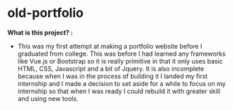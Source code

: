 # old-portfolio

<strong>What is this project? :</strong>

- This was my first attempt at making a portfolio website before I graduated from college. This was before I had learned any frameworks like Vue.js or Bootstrap so it is really primitive in that it only uses basic HTML, CSS, Javascript and a bit of Jquery. It is also incomplete because when I was in the process of building it I landed my first internship and I made a decision to set aside for a while to focus on my internship so that when I was ready I could rebuild it with greater skill and using new tools.
